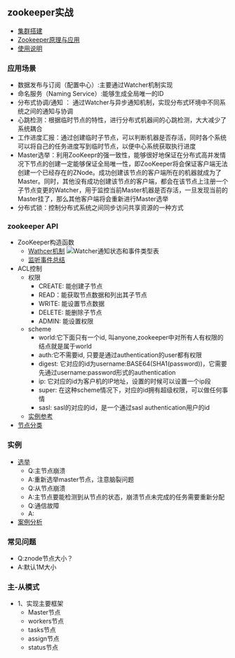 ## zookeeper实战
+ [集群搭建](http://www.jianshu.com/p/abbc1411ed9d)
+ [Zookeeper原理与应用](http://www.jianshu.com/p/84ad63127cd1)
+ [使用说明](https://www.ibm.com/developerworks/cn/opensource/os-cn-zookeeper/)

### 应用场景
+ 数据发布与订阅（配置中心）:主要通过Watcher机制实现
+ 命名服务（Naming Service）:能够生成全局唯一的ID
+ 分布式协调/通知 ： 通过Watcher与异步通知机制，实现分布式环境中不同系统之间的通知与协调
+ 心跳检测：根据临时节点的特性，进行分布式机器间的心跳检测，大大减少了系统耦合
+ 工作进度汇报：通过创建临时子节点，可以判断机器是否存活，同时各个系统可以将自己的任务进度写到临时节点，以便中心系统获取执行进度
+ Master选举：利用ZooKeepr的强一致性，能够很好地保证在分布式高并发情况下节点的创建一定能够保证全局唯一性，即ZooKeeper将会保证客户端无法创建一个已经存在的ZNode。成功创建该节点的客户端所在的机器就成为了Master。同时，其他没有成功创建该节点的客户端，都会在该节点上注册一个子节点变更的Watcher，用于监控当前Master机器是否存活，一旦发现当前的Master挂了，那么其他客户端将会重新进行Master选举
+ 分布式锁：控制分布式系统之间同步访问共享资源的一种方式

### zookeeper API
+ ZooKeeper构造函数
   + [Wathcer机制](https://www.ibm.com/developerworks/cn/opensource/os-cn-apache-zookeeper-watcher/)
   ![Watcher通知状态和事件类型表](https://www.ibm.com/developerworks/cn/opensource/os-cn-apache-zookeeper-watcher/img003.png)
   + [监听事件总结](https://my.oschina.net/u/1540325/blog/610347)
+ ACL控制
    + 权限
        + CREATE: 能创建子节点
        + READ：能获取节点数据和列出其子节点
        + WRITE: 能设置节点数据
        + DELETE: 能删除子节点
        + ADMIN: 能设置权限
    + scheme
        + world:它下面只有一个id, 叫anyone,zookeeper中对所有人有权限的结点就是属于world
        + auth:它不需要id, 只要是通过authentication的user都有权限
        + digest: 它对应的id为username:BASE64(SHA1(password))，它需要先通过username:password形式的authentication
        + ip: 它对应的id为客户机的IP地址，设置的时候可以设置一个ip段
        + super: 在这种scheme情况下，对应的id拥有超级权限，可以做任何事情
        + sasl: sasl的对应的id，是一个通过sasl authentication用户的id
    +  [实例参考](http://www.cnblogs.com/yjmyzz/p/zookeeper-acl-demo.html)
+ [节点分类](http://www.bug315.com/article/166.htm)

### 实例
+ [选举](http://zookeeper.apache.org/doc/r3.3.1/recipes.html#sc_leaderElection)
    + Q:主节点崩溃
    + A:重新选举master节点，注意脑裂问题
    + Q:从节点崩溃
    + A:主节点要能检测到从节点的状态，崩溃节点未完成的任务需要重新分配
    + Q:通信故障
    + A:
+ [案例分析](http://www.besttest.cn/blog/43.html)

### 常见问题
+ Q:znode节点大小？
+ A:默认1M大小


### 主-从模式
+ 1、实现主要框架
    + Master节点
    + workers节点
    + tasks节点
    + assign节点
    + status节点

